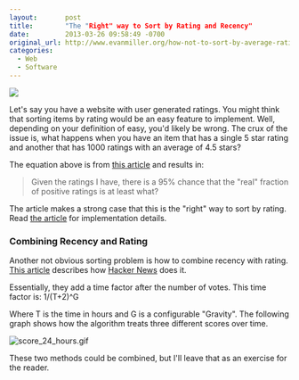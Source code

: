 ```yaml
---
layout:       post
title:        "The "Right" way to Sort by Rating and Recency"
date:         2013-03-26 09:58:49 -0700
original_url: http://www.evanmiller.org/how-not-to-sort-by-average-rating.html
categories:
  - Web
  - Software
---
```


  ![](/attachments/286d3b2264f6c700c1eab7b6f52c89e7/image.png) 

 Let's say you have a website with user generated ratings. You might think that sorting items by rating would be an easy feature to implement. Well, depending on your definition of easy, you'd likely be wrong. The crux of the issue is, what happens when you have an item that has a single 5 star rating and another that has 1000 ratings with an average of 4.5 stars? 

 The equation above is from  [this article](http://www.evanmiller.org/how-not-to-sort-by-average-rating.html)  and results in: 

 >  Given the ratings I have, there is a 95% chance that the "real" fraction of positive ratings is at least what? 

 The article makes a strong case that this is the "right" way to sort by rating. Read  [the article](http://www.evanmiller.org/how-not-to-sort-by-average-rating.html)  for implementation details. 

### Combining Recency and Rating

 Another not obvious sorting problem is how to combine recency with rating.  [This article](http://amix.dk/blog/post/19574)  describes how  [Hacker News](https://news.ycombinator.com/)  does it. 

 Essentially, they add a time factor after the number of votes. This time factor is: 1/(T+2)^G 

 Where T is the time in hours and G is a configurable "Gravity". The following graph shows how the algorithm treats three different scores over time. 

 ![score_24_hours.gif](/attachments/8d65e532307459bdbcb9db784c3cb7cd/image.png) 

 These two methods could be combined, but I'll leave that as an exercise for the reader. 

 
